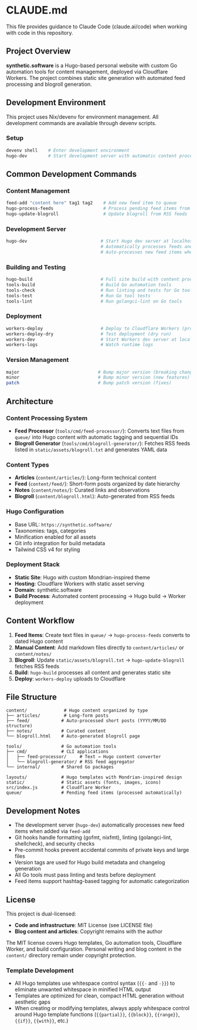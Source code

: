 # CLAUDE.md

This file provides guidance to Claude Code (claude.ai/code) when working with code in this repository.

## Project Overview

**synthetic.software** is a Hugo-based personal website with custom Go automation tools for content management, deployed via Cloudflare Workers. The project combines static site generation with automated feed processing and blogroll generation.

## Development Environment

This project uses Nix/devenv for environment management. All development commands are available through devenv scripts.

### Setup
```bash
devenv shell    # Enter development environment
hugo-dev        # Start development server with automatic content processing
```

## Common Development Commands

### Content Management
```bash
feed-add "content here" tag1 tag2    # Add new feed item to queue
hugo-process-feeds                   # Process pending feed items from queue/
hugo-update-blogroll                 # Update blogroll from RSS feeds
```

### Development Server
```bash
hugo-dev                            # Start Hugo dev server at localhost:1313
                                    # Automatically processes feeds and updates blogroll
                                    # Auto-processes new feed items when added
```

### Building and Testing
```bash
hugo-build                          # Full site build with content processing
tools-build                         # Build Go automation tools
tools-check                         # Run linting and tests for Go tools
tools-test                          # Run Go tool tests
tools-lint                          # Run golangci-lint on Go tools
```

### Deployment
```bash
workers-deploy                      # Deploy to Cloudflare Workers (production)
workers-deploy-dry                  # Test deployment (dry run)
workers-dev                         # Start Workers dev server at localhost:8787
workers-logs                        # Watch runtime logs
```

### Version Management
```bash
major                              # Bump major version (breaking changes)
minor                              # Bump minor version (new features)  
patch                              # Bump patch version (fixes)
```

## Architecture

### Content Processing System
- **Feed Processor** (`tools/cmd/feed-processor/`): Converts text files from `queue/` into Hugo content with automatic tagging and sequential IDs
- **Blogroll Generator** (`tools/cmd/blogroll-generator/`): Fetches RSS feeds listed in `static/assets/blogroll.txt` and generates YAML data

### Content Types
- **Articles** (`content/articles/`): Long-form technical content
- **Feed** (`content/feed/`): Short-form posts organized by date hierarchy
- **Notes** (`content/notes/`): Curated links and observations
- **Blogroll** (`content/blogroll.html`): Auto-generated from RSS feeds

### Hugo Configuration
- Base URL: `https://synthetic.software/`
- Taxonomies: tags, categories
- Minification enabled for all assets
- Git info integration for build metadata
- Tailwind CSS v4 for styling

### Deployment Stack
- **Static Site**: Hugo with custom Mondrian-inspired theme
- **Hosting**: Cloudflare Workers with static asset serving
- **Domain**: synthetic.software
- **Build Process**: Automated content processing → Hugo build → Worker deployment

## Content Workflow

1. **Feed Items**: Create text files in `queue/` → `hugo-process-feeds` converts to dated Hugo content
2. **Manual Content**: Add markdown files directly to `content/articles/` or `content/notes/`
3. **Blogroll**: Update `static/assets/blogroll.txt` → `hugo-update-blogroll` fetches RSS feeds
4. **Build**: `hugo-build` processes all content and generates static site
5. **Deploy**: `workers-deploy` uploads to Cloudflare

## File Structure

```
content/              # Hugo content organized by type
├── articles/         # Long-form posts
├── feed/            # Auto-processed short posts (YYYY/MM/DD structure)
├── notes/           # Curated content
└── blogroll.html    # Auto-generated blogroll page

tools/               # Go automation tools
├── cmd/             # CLI applications
│   ├── feed-processor/     # Text → Hugo content converter
│   └── blogroll-generator/ # RSS feed aggregator
└── internal/        # Shared Go packages

layouts/             # Hugo templates with Mondrian-inspired design
static/              # Static assets (fonts, images, icons)
src/index.js         # Cloudflare Worker
queue/               # Pending feed items (processed automatically)
```

## Development Notes

- The development server (`hugo-dev`) automatically processes new feed items when added via `feed-add`
- Git hooks handle formatting (gofmt, nixfmt), linting (golangci-lint, shellcheck), and security checks
- Pre-commit hooks prevent accidental commits of private keys and large files
- Version tags are used for Hugo build metadata and changelog generation
- All Go tools must pass linting and tests before deployment
- Feed items support hashtag-based tagging for automatic categorization

## License

This project is dual-licensed:
- **Code and infrastructure**: MIT License (see LICENSE file)
- **Blog content and articles**: Copyright remains with the author

The MIT license covers Hugo templates, Go automation tools, Cloudflare Worker, and build configuration. Personal writing and blog content in the `content/` directory remain under copyright protection.

### Template Development

- All Hugo templates use whitespace control syntax (`{{-` and `-}}`) to eliminate unwanted whitespace in minified HTML output
- Templates are optimized for clean, compact HTML generation without aesthetic gaps
- When creating or modifying templates, always apply whitespace control around Hugo template functions (`{{partial}}`, `{{block}}`, `{{range}}`, `{{if}}`, `{{with}}`, etc.)